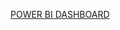 [POWER BI DASHBOARD](https://app.powerbi.com/view?r=eyJrIjoiMTBhNTljYjItYmVkOC00YWNkLTkzOGQtNDAyN2I1ZmRkMTNiIiwidCI6IjIxM2U0OTFkLTQzZTMtNGE4Yy1hYzJkLThhMjZlZDg4NWUwZiIsImMiOjEwfQ%3D%3D)
